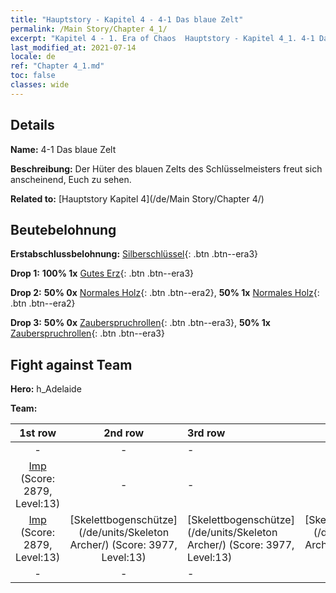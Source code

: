 ```yaml
---
title: "Hauptstory - Kapitel 4 - 4-1 Das blaue Zelt"
permalink: /Main Story/Chapter 4_1/
excerpt: "Kapitel 4 - 1. Era of Chaos  Hauptstory - Kapitel 4_1. 4-1 Das blaue Zelt"
last_modified_at: 2021-07-14
locale: de
ref: "Chapter 4_1.md"
toc: false
classes: wide
---
```


## Details

 **Name:** 4-1 Das blaue Zelt

 **Beschreibung:** Der Hüter des blauen Zelts des Schlüsselmeisters freut sich anscheinend, Euch zu sehen.

 **Related to:** [Hauptstory Kapitel 4](/de/Main Story/Chapter 4/)

## Beutebelohnung

 **Erstabschlussbelohnung:** [Silberschlüssel](/ItemsDE/con_693/){: .btn .btn--era3}

 **Drop 1:** **100% 1x** [Gutes Erz](/ItemsDE/mat_12/){: .btn .btn--era3}

 **Drop 2:** **50% 0x** [Normales Holz](/ItemsDE/mat_7/){: .btn .btn--era2}, **50% 1x** [Normales Holz](/ItemsDE/mat_7/){: .btn .btn--era2}

 **Drop 3:** **50% 0x** [Zauberspruchrollen](/ItemsDE/con_694/){: .btn .btn--era3}, **50% 1x** [Zauberspruchrollen](/ItemsDE/con_694/){: .btn .btn--era3}


## Fight against Team
 **Hero:** h_Adelaide

 **Team:**


  | 1st row | 2nd row | 3rd row | 4th row |
  |:----:|:----:|:----|:----:|
  | - | - | - | - |
  | [Imp](/de/units/Imp/) (Score: 2879, Level:13)  | - | - | - |
  | [Imp](/de/units/Imp/) (Score: 2879, Level:13)  | [Skelettbogenschütze](/de/units/Skeleton Archer/) (Score: 3977, Level:13)  | [Skelettbogenschütze](/de/units/Skeleton Archer/) (Score: 3977, Level:13)  | [Skelettbogenschütze](/de/units/Skeleton Archer/) (Score: 3977, Level:13)  |
  | - | - | - | - |


